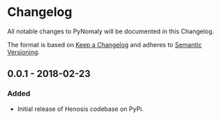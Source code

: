 # Changelog
All notable changes to PyNomaly will be documented in this Changelog.

The format is based on [Keep a Changelog](http://keepachangelog.com/en/1.0.0/)
and adheres to [Semantic Versioning](http://semver.org/spec/v2.0.0.html).

## 0.0.1 - 2018-02-23
### Added
- Initial release of Henosis codebase on PyPi.